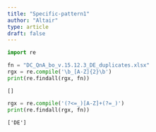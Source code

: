 ```yaml
---
title: "Specific-pattern1"
author: "Altair"
type: article
draft: false
--- 
```


```python
import re
```


```python
fn = "DC_QnA_bo_v.15.12.3_DE_duplicates.xlsx"
rgx = re.compile('\b_[A-Z]{2}\b')
print(re.findall(rgx, fn))
```

    []



```python
rgx = re.compile('(?<=_)[A-Z]+(?=_)')
print(re.findall(rgx, fn))
```

    ['DE']



```python

```
